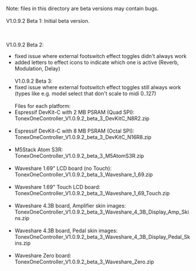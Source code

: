 Note: files in this directory are beta versions may contain bugs.
<br><br>
V1.0.9.2 Beta 1: Initial beta version.

<br><br>
V1.0.9.2 Beta 2: 
- fixed issue where external footswitch effect toggles didn't always work
- added letters to effect icons to indicate which one is active (Reverb, Modulation, Delay)
<br><br>
V1.0.9.2 Beta 3: 
- fixed issue where external footswitch effect toggles still always work (types like e.g. model select that don't scale to midi 0..127)
<br><br>
Files for each platform:
- Espressif DevKit-C with 2 MB PSRAM (Quad SPI):<br>
TonexOneController_V1.0.9.2_beta_3_DevKitC_N8R2.zip
<br><br>
- Espressif DevKit-C with 8 MB PSRAM (Octal SPI):<br>
TonexOneController_V1.0.9.2_beta_3_DevKitC_N16R8.zip
<br><br>
- M5Stack Atom S3R:<br>
TonexOneController_V1.0.9.2_beta_3_M5AtomS3R.zip
<br><br>
- Waveshare 1.69" LCD board (no Touch):<br>
TonexOneController_V1.0.9.2_beta_3_Waveshare_1_69.zip
<br><br>
- Waveshare 1.69" Touch LCD board:<br>
TonexOneController_V1.0.9.2_beta_3_Waveshare_1_69_Touch.zip
<br><br>
- Waveshare 4.3B board, Amplifier skin images:<br>
TonexOneController_V1.0.9.2_beta_3_Waveshare_4_3B_Display_Amp_Skins.zip
<br><br>
- Waveshare 4.3B board, Pedal skin images:<br>
TonexOneController_V1.0.9.2_beta_3_Waveshare_4_3B_Display_Pedal_Skins.zip
<br><br>
- Waveshare Zero board:<br>
TonexOneController_V1.0.9.2_beta_3_Waveshare_Zero.zip
